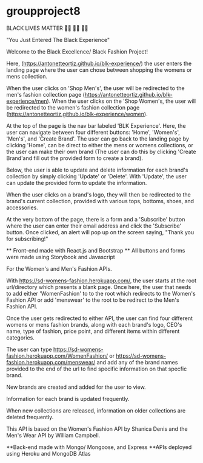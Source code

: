 # groupproject8
BLACK LIVES MATTER ✊🏾 ✊🏾 ✊🏾


"You Just Entered The Black Experience"

Welcome to the Black Excellence/ Black Fashion Project!

Here, (https://antonetteortiz.github.io/blk-experience/) the user enters the landing page where the user can chose between shopping the womens or mens collection.  

When the user clicks on 'Shop Men's', the user will be redirected to the men's fashion collection page (https://antonetteortiz.github.io/blk-experience/men). When the user clicks on the 'Shop Women's, the user will be redirected to the women's fashion collection page (https://antonetteortiz.github.io/blk-experience/women). 

At the top of the page is the nav bar labeled 'BLK Experience'. Here, the user can navigate between four different buttons: 'Home', 'Women's', 'Men's', and 'Create Brand'. The user can go back to the landing page by clicking 'Home', can be direct to either the mens or womens collections, or the user can make their own brand (The user can do this by clicking 'Create Brand'and fill out the provided form to create a brand).


Below, the user is able to update and delete information for each brand's collection by simply clicking 'Update' or 'Delete'. With 'Update', the user can update the provided form to update the information. 

When the user clicks on a brand's logo, they will then be redirected to the brand's current collection, provided with various tops, bottoms, shoes, and accessories.

At the very bottom of the page, there is a form and a 'Subscribe' button where the user can enter their email address and click the 'Subscribe' button. Once clicked, an alert will pop up on the screen saying, "Thank you for subscribing!"

** Front-end made with React.js and Bootstrap
** All buttons and forms were made using Storybook and Javascript

For the Women's and Men's Fashion APIs.

With https://sd-womens-fashion.herokuapp.com/, the user starts at the root url/directory which presents a blank page. Once here, the user that needs to add either 'WomenFashion' to to the root which redirects to the Women's Fashion API or add 'menswear' to the root to be redirect to the Men's Fashion API.

Once the user gets redirected to either API, the user can find four different womens or mens fashion brands, along with each brand's logo, CEO's name, type of fashion, price point, and different items within different categories.

The user can type https://sd-womens-fashion.herokuapp.com/WomenFashion/ or https://sd-womens-fashion.herokuapp.com/menswear/ and add any of the brand names provided to the end of the url to find specific information on that specfic brand.

New brands are created and added for the user to view.

Information for each brand is updated frequently.

When new collections are released, information on older collections are deleted frequently.

This API is based on the Women's Fashion API by Shanica Denis and the Men's Wear API by William Campbell.

**Back-end made with Mongo/ Mongoose, and Express
**APIs deployed using Heroku and MongoDB Atlas
